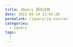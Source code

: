 ```yaml
---
title: JQuery 源码注释
date: 2022-04-14 22:02:20
permalink: /jquery/jq-source/
categories:
  - jquery
tags:
  - 
---
```


<!-- <Pdf src="/assets/pdf/jquery源码详细分析.pdf"/> -->